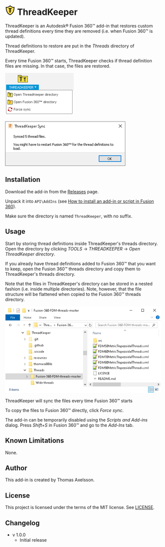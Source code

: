 # ![](resources/logo/32x32.png) ThreadKeeper

ThreadKeeper is an Autodesk® Fusion 360™ add-in that restores custom thread definitions every time they are removed (i.e. when Fusion 360™ is updated).

Thread definitions to restore are put in the *Threads* directory of ThreadKeeper.

Every time Fusion 360™ starts, ThreadKeeper checks if thread definition files are missing. In that case, the files are restored.

![Main menu](menu_screenshot.png)

![Sync dialog](dialog_screenshot.png)

## Installation
Download the add-in from the [Releases](https://github.com/thomasa88/ThreadKeeper/releases) page.

Unpack it into `API\AddIns` (see [How to install an add-in or script in Fusion 360](https://knowledge.autodesk.com/support/fusion-360/troubleshooting/caas/sfdcarticles/sfdcarticles/How-to-install-an-ADD-IN-and-Script-in-Fusion-360.html)).

Make sure the directory is named `ThreadKeeper`, with no suffix.

## Usage

Start by storing thread definitions inside ThreadKeeper's threads directory. Open the directory by clicking *TOOLS* -> *THREADKEEPER* -> *Open ThreadKeeper directory*.

If you already have thread definitions added to Fusion 360™ that you want to keep, open the Fusion 360™ threads directory and copy them to ThreadKeeper's threads directory.

Note that the files in ThreadKeeper's directory can be stored in a nested fashion (i.e. inside multiple directories). Note, however, that the file structure will be flattened when copied to the Fusion 360™ threads directory.

![Threads directory](nested_files_screenshot.png)



ThreadKeeper will sync the files every time Fusion 360™ starts

To copy the files to Fusion 360™ directly, click *Force sync*. 

The add-in can be temporarily disabled using the *Scripts and Add-ins* dialog. Press *Shift+S* in Fusion 360™ and go to the *Add-Ins* tab.

## Known Limitations

None.

## Author

This add-in is created by Thomas Axelsson.

## License

This project is licensed under the terms of the MIT license. See [LICENSE](LICENSE).

## Changelog

* v 1.0.0
  * Initial release